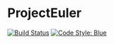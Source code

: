 # ProjectEuler

[![Build Status](https://github.com/wintero92/ProjectEuler.jl/actions/workflows/CI.yml/badge.svg?branch=master)](https://github.com/wintero92/ProjectEuler.jl/actions/workflows/CI.yml)
[![Code Style: Blue](https://img.shields.io/badge/code%20style-blue-4495d1.svg)](https://github.com/invenia/BlueStyle)